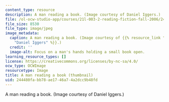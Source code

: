 ```yaml
---
content_type: resource
description: A man reading a book. (Image courtesy of Daniel Iggers.)
file: /ol-ocw-studio-app/courses/21l-003-2-reading-fiction-fall-2006/244480fabb78ae1746a74a2dcc9b48fd_21l-003-2f06-th.jpg
file_size: 8530
file_type: image/jpeg
image_metadata:
  caption: A man reading a book. (Image courtesy of {{% resource_link "491bc7a3-5b0d-43ad-bb31-0fb764b728e3"
    "Daniel Iggers" %}}.)
  credit: ''
  image-alt: Focus on a man's hands holding a small book open.
learning_resource_types: []
license: https://creativecommons.org/licenses/by-nc-sa/4.0/
ocw_type: OCWImage
resourcetype: Image
title: A man reading a book (thumbnail)
uid: 244480fa-bb78-ae17-46a7-4a2dcc9b48fd
---
```

A man reading a book. (Image courtesy of Daniel Iggers.)
